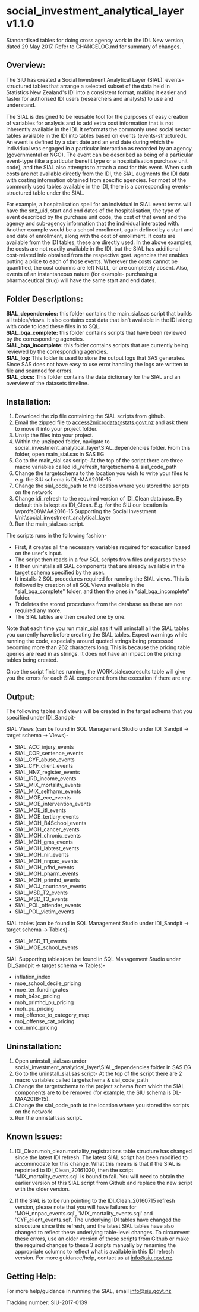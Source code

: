 # social_investment_analytical_layer v1.1.0
Standardised tables for doing cross agency work in the IDI.
New version, dated 29 May 2017. Refer to CHANGELOG.md for summary of changes.


## Overview:

The SIU has created a Social Investment Analytical Layer (SIAL): events-structured tables that arrange a selected subset of the data held in Statistics New Zealand's IDI into a consistent format, making it easier and faster for authorised IDI users (researchers and analysts) to use and understand.

The SIAL is designed to be reusable tool for the purposes of easy creation of variables for analysis and to add extra cost information that is not inherently available in the IDI. It reformats the commonly used social sector tables available in the IDI into tables based on events (events-structured). An event is defined by a start date and an end date during which the individual was engaged in a particular interaction as recorded by an agency (governmental or NGO). The event can be described as being of a particular event-type (like a particular benefit type or a hospitalisation purchase unit code), and the SIAL also attempts to attach a cost for this event. When such costs are not available directly from the IDI, the SIAL augments the IDI data with costing information obtained from specific agencies. For most of the commonly used tables available in the IDI, there is a corresponding events-structured table under the SIAL.

For example, a hospitalisation spell for an individual in SIAL event terms will have the snz_uid, start and end dates of the hospitalisation, the type of event described by the purchase unit code, the cost of that event and the agency and sub-agency information that the individual interacted with. Another example would be a school enrollment, again defined by a start and end date of enrollment, along with the cost of enrollment. If costs are available from the IDI tables, these are directly used. In the above examples, the costs are not readily available in the IDI, but the SIAL has additional cost-related info obtained from the respective govt. agencies that enables putting a price to each of those events. Wherever the costs cannot be quantified, the cost columns are left NULL, or are completely absent. Also, events of an instantaneous nature (for example- purchasing a pharmaceutical drug) will have the same start and end dates.

## Folder Descriptions:
**SIAL_dependencies:** this folder contains the main_sial.sas script that builds all tables/views. It also contains cost data that isn't available in the IDI along with code to load these files in to SQL.  
**SIAL_bqa_complete:** this folder contains scripts that have been reviewed by the corresponding agencies.  
**SIAL_bqa_incomplete:** this folder contains scripts that are currently being reviewed by the corresponding agencies.  
**SIAL_log:** This folder is used to store the output logs that SAS generates. Since SAS does not have easy to use error handling the logs are written to file and scanned for errors.  
**SIAL_docs:** This folder contains the data dictionary for the SIAL and an overview of the datasets timeline.

## Installation:
1. Download the zip file containing the SIAL scripts from github.
2. Email the zipped file to access2microdata@stats.govt.nz and ask them to move it into your project folder.
3. Unzip the files into your project.
4. Within the unzipped folder, navigate to social_investment_analytical_layer\SIAL_dependencies folder. From this folder, open main_sial.sas in SAS EG
5. Go to the main_sial.sas script- At the top of the script there are three macro variables called idi_refresh, targetschema & sial_code_path
6. Change the targetschema to the location you wish to write your files to e.g. the SIU schema is DL-MAA2016-15
7. Change the sial_code_path to the location where you stored the scripts on the network
8. Change idi_refresh to the required version of IDI_Clean database. By default this is kept as IDI_Clean. E.g. for the SIU our location is \\wprdfs08\MAA2016-15 Supporting the Social Investment Unit\social_investment_analytical_layer
9. Run the main_sial.sas script.

The scripts runs in the following fashion- 
* First, it creates all the necessary variables required for execution based on the user's input.
* The script then reads in a few SQL scripts from files and parses these.
* It then uninstalls all SIAL components that are already available in the target schema specified by the user.
* It installs 2 SQL procedures required for running the SIAL views. This is followed by creation of all SQL Views available in the "sial_bqa_complete" folder, and then the ones in "sial_bqa_incomplete" folder.
* Tt deletes the stored procedures from the database as these are not required any more.
* The SIAL tables are then created one by one.

Note that each time you run main_sial.sas it will uninstall all the SIAL tables you currently have before creating the SIAL tables. Expect warnings while running the code, especially around quoted strings being processed becoming more than 262 characters long. This is because the pricing table queries are read in as strings. It does not have an impact on the pricing tables being created.

Once the script finishes running, the WORK.sialexecresults table will give you the errors for each SIAL component from the execution if there are any.

## Output:
The following tables and views will be created in the target schema that you specified under IDI_Sandpit-

SIAL Views (can be found in SQL Management Studio under IDI_Sandpit -> target schema -> Views)-
* SIAL_ACC_injury_events
* SIAL_COR_sentence_events
* SIAL_CYF_abuse_events
* SIAL_CYF_client_events
* SIAL_HNZ_register_events
* SIAL_IRD_income_events
* SIAL_MIX_mortality_events
* SIAL_MIX_selfharm_events
* SIAL_MOE_ece_events
* SIAL_MOE_intervention_events
* SIAL_MOE_itl_events
* SIAL_MOE_tertiary_events
* SIAL_MOH_B4School_events
* SIAL_MOH_cancer_events
* SIAL_MOH_chronic_events
* SIAL_MOH_gms_events
* SIAL_MOH_labtest_events
* SIAL_MOH_nir_events
* SIAL_MOH_nnpac_events
* SIAL_MOH_pfhd_events
* SIAL_MOH_pharm_events
* SIAL_MOH_primhd_events
* SIAL_MOJ_courtcase_events	
* SIAL_MSD_T2_events
* SIAL_MSD_T3_events
* SIAL_POL_offender_events
* SIAL_POL_victim_events

SIAL tables (can be found in SQL Management Studio under IDI_Sandpit -> target schema -> Tables)-
* SIAL_MSD_T1_events
* SIAL_MOE_school_events

SIAL Supporting tables(can be found in SQL Management Studio under IDI_Sandpit -> target schema -> Tables)-
* inflation_index
* moe_school_decile_pricing
* moe_ter_fundingrates
* moh_b4sc_pricing
* moh_primhd_pu_pricing
* moh_pu_pricing
* moj_offence_to_category_map
* moj_offense_cat_pricing
* cor_mmc_pricing


## Uninstallation:
1. Open uninstall_sial.sas under social_investment_analytical_layer\SIAL_dependencies folder in SAS EG
2. Go to the uninstall_sial.sas script- At the top of the script there are 2 macro variables called targetschema & sial_code_path
3. Change the targetschema to the project schema from which the SIAL components are to be removed (for example, the SIU schema is DL-MAA2016-15).
4. Change the sial_code_path to the location where you stored the scripts on the network
5. Run the uninstall.sas script.

## Known Issues:
1. IDI_Clean.moh_clean.mortality_registrations table structure has changed since the latest IDI refresh. The latest SIAL script has been modified to accommodate for this change. What this means is that if the SIAL is repointed to IDI_Clean_20161020, then the script 'MIX_mortality_events.sql' is bound to fail. You will need to obtain the earlier version of this SIAL script from Github and replace the new script with the older version.

2. If the SIAL is to be run pointing to the IDI_Clean_20160715 refresh version, please note that you will have failures for 'MOH_nnpac_events.sql', 'MIX_mortality_events.sql' and 'CYF_client_events.sql'. The underlying IDI tables have changed the strucuture since this refresh, and the latest SIAL tables have also changed to reflect these underlying table-level changes. To circumvent these errors, use an older version of these scripts from Github or make the required changes to these 3 scripts manually by renaming the appropriate columns to reflect what is available in this IDI refresh version. For more guidance/help, contact us at info@siu.govt.nz.

## Getting Help:
For more help/guidance in running the SIAL, email info@siu.govt.nz

Tracking number: SIU-2017-0139

